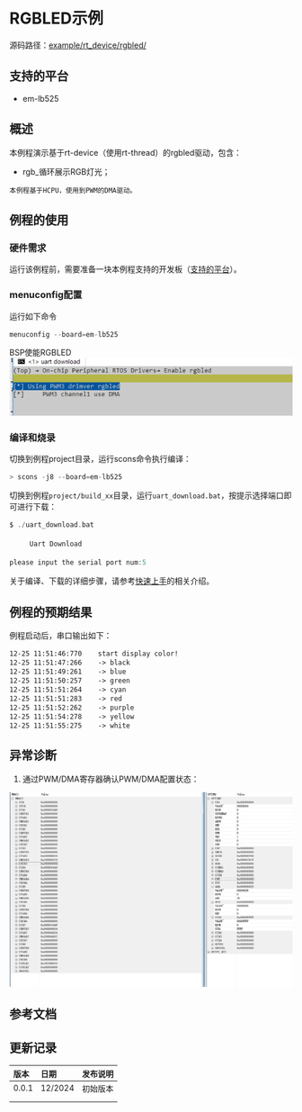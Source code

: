 # RGBLED示例

源码路径：[example/rt_device/rgbled/](#)

## 支持的平台
<!-- 支持哪些板子和芯片平台 -->
+ em-lb525

## 概述
<!-- 例程简介 -->
本例程演示基于rt-device（使用rt-thread）的rgbled驱动，包含：
+ rgb_循环展示RGB灯光；

```{tip}
本例程基于HCPU，使用到PWM的DMA驱动。
```

## 例程的使用
<!-- 说明如何使用例程，比如连接哪些硬件管脚观察波形，编译和烧写可以引用相关文档。
对于rt_device的例程，还需要把本例程用到的配置开关列出来，比如PWM例程用到了PWM1，需要在onchip菜单里使能PWM1 -->

### 硬件需求
运行该例程前，需要准备一块本例程支持的开发板（[支持的平台](#支持的平台)）。

### menuconfig配置

运行如下命令
```c
menuconfig --board=em-lb525
```
BSP使能RGBLED   
![BSP_USING_RGBLED：](./rtt/assets/menuconfig_rgbled.png)


### 编译和烧录
切换到例程project目录，运行scons命令执行编译：
```c
> scons -j8 --board=em-lb525 
```
切换到例程`project/build_xx`目录，运行`uart_download.bat`，按提示选择端口即可进行下载：
```c
$ ./uart_download.bat

     Uart Download

please input the serial port num:5
```
关于编译、下载的详细步骤，请参考[快速上手](xxxxx)的相关介绍。

## 例程的预期结果
<!-- 说明例程运行结果，比如哪几个灯会亮，会打印哪些log，以便用户判断例程是否正常运行，运行结果可以结合代码分步骤说明 -->
例程启动后，串口输出如下：
```
12-25 11:51:46:770    start display color!
12-25 11:51:47:266    -> black
12-25 11:51:49:261    -> blue
12-25 11:51:50:257    -> green
12-25 11:51:51:264    -> cyan
12-25 11:51:51:283    -> red
12-25 11:51:52:262    -> purple
12-25 11:51:54:278    -> yellow
12-25 11:51:55:275    -> white

```



## 异常诊断

1. 通过PWM/DMA寄存器确认PWM/DMA配置状态：

![PWM_DMA](./rtt/assets/reg_rgbled.png)


## 参考文档
<!-- 对于rt_device的示例，rt-thread官网文档提供的较详细说明，可以在这里添加网页链接，例如，参考RT-Thread的[RTC文档](https://www.rt-thread.org/document/site/#/rt-thread-version/rt-thread-standard/programming-manual/device/rtc/rtc) -->

## 更新记录
|版本 |日期   |发布说明 |
|:---|:---|:---|
|0.0.1 |12/2024 |初始版本 |
| | | |
| | | |
